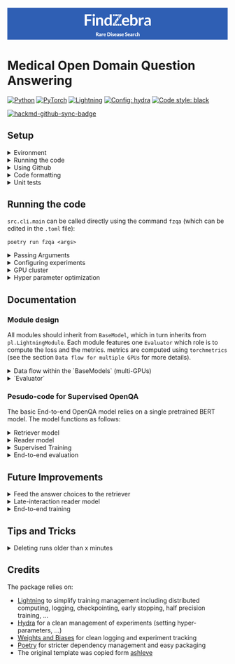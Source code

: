 ![FindZebra: rare disease search](fz-banner.png)

# Medical Open Domain Question Answering

<a href="https://pytorch.org/get-started/locally/"><img alt="Python" src="https://img.shields.io/badge/-Python 3.7--3.9-blue?style=for-the-badge&logo=python&logoColor=white"></a>
<a href="https://pytorch.org/get-started/locally/"><img alt="PyTorch" src="https://img.shields.io/badge/-PyTorch 1.8+-ee4c2c?style=for-the-badge&logo=pytorch&logoColor=white"></a>
<a href="https://pytorchlightning.ai/"><img alt="Lightning" src="https://img.shields.io/badge/-Lightning-792ee5?style=for-the-badge&logo=pytorchlightning&logoColor=white"></a>
<a href="https://hydra.cc/"><img alt="Config: hydra" src="https://img.shields.io/badge/config-hydra-89b8cd?style=for-the-badge&labelColor=gray"></a>
<a href="https://black.readthedocs.io/en/stable/"><img alt="Code style: black" src="https://img.shields.io/badge/code%20style-black-black.svg?style=for-the-badge&labelColor=gray"></a>

[![hackmd-github-sync-badge](https://hackmd.io/HQFPXkocSMKuJvtWWVJNKg/badge)](https://hackmd.io/HQFPXkocSMKuJvtWWVJNKg)

## Setup

<details>
<summary>Evironment</summary>

1. Install poetry

```shell
curl -sSL https://raw.githubusercontent.com/python-poetry/poetry/master/get-poetry.py | python -
```

2. Install dependencies (within the project)

```shell
poetry install
```

3. setting up git hooks

```shell
pip install pre-commit
pre-commit install
```

4. Run something using the environment

```shell
poetry run python <file.py>
poetry run which python # return the path to the virtual environment
```

</details>

<details>
<summary>Running the code</summary>

`src.cli.main` can be called directly using the command `fzqa` (which can be edited in the `.toml` file):

```shell
poetry run fzqa <args>
```

Or run the python script directly:

```shell
poetry run python run.py <args>
```

</details>


<details>
<summary>Using Github</summary>

### Opening issues

Each task, bug or idea should be registered as an issue. New issues are automatically added
to `project/development/todo`. Use `- [ ] <text>` to describe each item in a task.

### Using the project tab

Use the [project page](https://github.com/vlievin/fz-openqa/projects) to keep track of progress

### Branching

Do not implement features in the `master` branch. Create a new branch for each issue. Use a pull request to merge the
branch with master and close the corresponding issue. Closed issues are automatically moved
to `project/development/done`.

</details>

<details>

<summary>Code formatting</summary>

### [Black](https://github.com/psf/black)

Black is a code formatter for python. You can run it indepedently using

```shell
black <directory>
```

### [flake8](https://flake8.pycqa.org/en/latest/)

Flake8 is a tool to ensure the code to be correctly formatted.

### Setting up git hooks using [pre-commit](http://python-poetry.org)

Git hooks allows to execute some piece of code before every commit/push/pull request/... Pre-commit hooks aim at
checking the format of the code before a commit. They can be installed using the following commands:

```shell
pip install pre-commit
pre-commit install
```

At every commit, both `black` and `flake8` will be run. If the code is not `flake8` compliant, the commit will be
rejected. Furthermore, you can run `flake8` and `black` using:

```shell
pre-commit run --all-files
```

</details>

<details>

<summary>Unit tests</summary>

Core functions should be properly tested. Unit tests can be implemented in `tests/` and executed using:

```shell
poetry run python -m unittest discover
```

</details>

## Running the code

`src.cli.main` can be called directly using the command `fzqa` (which can be edited in the `.toml` file):

```shell
poetry run fzqa <args>
```

<details>
<summary>Passing Arguments</summary>
Arguments are parse using Hydra, configurations are organized into modules (nested dictionary structure). Each attribute
can be modified through the arguments:

```shell
poetry run fzqa trainger.gpus=0 trainer.max_epochs=100 logger=wandb datamodule.lr=0.007
```

</details>

<details>
<summary>Configuring experiments</summary>

Experiment configurations define a full experimental setup in `configs/experiment/`. Run the experiment config using:

```shell
poetry run fzqa +experiment=quick_test
```

The ´environ´ configuration adjust the experiment to the environment (e.g. cache location).

</details>

<details>
<summary>GPU cluster</summary>

When running experiments on the GPU cluster, you need to pass the flag `CUDA_VISIBLE_DEVICES` to expose GPU devices to
your script. The `/scratch` directory should be used to store large files (cache).

```shell
 CUDA_VISIBLE_DEVICES=7 poetry run fzqa +experiment=reader_only +environ=valv trainer.gpus=1
 ```

Lightning enables multi-gpus training using `torch.nn.DataParallel`. Simply configure the Lightning trainer:

```shell
CUDA_VISIBLE_DEVICES=3,4,5,6 poetry run python run.py +experiment=retriever_only +trainer.accelerator=dp trainer.gpus=4
```
 </details>

 <details>
<summary>Hyper parameter optimization</summary>

The `tune.py` script allow scheduling and running a set of experiments using `Ray[tune]`. Each experiment is described in `configs/hpo/`. Run an experiment using:

```shell
 CUDA_VISIBLE_DEVICES=0,1,2,3,4,5,6,7 poetry run python tune.py +hpo=search_retriever
 ```

</details>

## Documentation

### Module design

All modules should inherit from `BaseModel`, which in turn inherits from `pl.LightningModule`.
Each module features one `Evaluator` which role is to compute the loss and the metrics.
metrics are computed using `torchmetrics` (see the section `Data flow for multiple GPUs` for more details).

<details>
<summary>Data flow within the `BaseModels` (multi-GPUs)</summary>

The main computation should be implemented in the `_step()` and `_step_end()` methods of the `BaseModel`.
The `_step()` method runs independently on each device whereas the `_step_end()` method runs on
a single device: this is where the final aggregated loss should be implemented (see the diagram below).
The metrics must be implemented in the `_step_end` method in order to avoid errors with mutli-GPU training.

![Lightning module data flow](.assets/lighning_steps.png)

</details>

<details>
<summary>`Evaluator`</summary>
The evaluator handles computing the loss and the metrics. Two methods must be implemented:

1. The `forward` method that calls the model and compute logits or potentially a pre-loss term.
This method is called in the `module._step()` method
2. The `post_forward` method that implements the final computation of the loss given the aggregated outputs of the
`Evaluator.foward()` method from each device.
</details>

### Pesudo-code for Supervised OpenQA

The basic End-to-end OpenQA model relies on a single pretrained BERT model. The model functions as follows:

<details>
<summary>Retriever model</summary>

```python
from copy import deepcopy
import torch
from torch import Tensor, nn, einsum, argmax
from transformers import AutoModel
from fz_openqa.modeling.layers.lambd import Lambda

hdim = 16
bert = AutoModel.from_pretrained('model_id')
head_q = nn.Sequential(nn.Linear(bert.config.hidden_size, hdim),
                       Lambda(lambda x: x[:, 0]))
head_d = deepcopy(head_q)


def h_q(q: Tensor) -> Tensor:
    """pseudo-code for the query model"""
    return head_q(bert(q).last_hidden_state)  # tensor of shape [n_q, h,]


def h_d(d: Tensor) -> Tensor:
    """pseudo-code for the query model"""
    return head_d(bert(d).last_hidden_state)  # tensor of shape [n_d, h,]


def sim(h_q: Tensor, h_d: Tensor) -> Tensor:
    """Compute the similarity matrix between the batch of queries and the documents"""
    return einsum(f'nh, mh -> nm', h_q, h_d)  # tensor  of shape [n_q, n_d]


def topk(similarities: Tensor, k: int) -> Tensor:
    """return the topk document for each query in the batch given the similarity matrix"""
    values, indices = torch.topk(similarities, k=k, dim=1)  # tensor of shape [m_q, min(k, n_d)]
    return indices


def retriever(q: Tensor, d: Tensor, k: int) -> Tensor:
    """Retrieve the top k document form the corpus `d`
    for each query in the batch `q`"""
    similarities = sim(h_q(q), h_d(d))
    return topk(similarities, k)
```

</details>

<details>
<summary>Reader model</summary>

```python
from copy import deepcopy
import torch
from torch import Tensor, nn, einsum, cat
from transformers import AutoModel
from fz_openqa.modeling.layers.lambd import Lambda

hdim = 16
bert = AutoModel.from_pretrained('model_id')
head_qd = nn.Sequential(nn.Linear(bert.config.hidden_size, hdim),
                        Lambda(lambda x: x[:, 0]))
head_a = deepcopy(head_qd)


def h_qd(q: Tensor, d: Tensor) -> Tensor:
    """pseudo-code for the query-document model"""
    qd = cat([q, d], dim=1)
    return head_qd(bert(qd).last_hidden_state)  # tensor of shape [n_qd, h,]


def h_a(a: Tensor) -> Tensor:
    """pseudo-code for the answer model"""
    return head_a(bert(a).last_hidden_state)  # tensor of shape [n_a, h,]


def sim(h_qd: Tensor, h_a: Tensor) -> Tensor:
    """Compute the similarity matrix between the batch of query-documents and the answers"""
    return einsum(f'nh, nah -> na', h_qd, h_a)  # tensor  of shape [n_qd, n_a]


def topk(similarities: Tensor, k: int) -> Tensor:
    """return the top k document-answers for each query in the batch given the similarity matrix"""
    values, indices = torch.topk(similarities, k=k, dim=1)  # tensor of shape [n_qd min(k, n_a)]
    return indices


def reader(q: Tensor, d: Tensor, a: Tensor, k: int) -> Tensor:
    """Retrieve the top k answers given a batch of triplets (query, document, answer)"""
    similarities = sim(h_qd(q, d), h_a(a))
    return topk(similarities, k)
```

</details>

<details>
<summary>Supervised Training</summary>

The `FZxMedQA` dataset provides triplets `(q, d, a)` that can be exploited for supervised learning. In this setup the
retriever only learns from the label (golden passage). The pseudo-code looks like:

```python
import torch

for batch in loader:
    # shapes: q: [bs, L_q, :], d: [bs, L_d, :], a: [bs, N_a, L_a, :], a_index: [bs,]
    q, d, a, a_index = batch
    bs, N_a, L_a, _ = a.shape
    # retriever loss
    ir_logits = sim(h_q(q), h_d(d))
    retriever_loss = torch.nn.functional.cross_entropy(ir_logits, torch.range(ir_logits.shape[0]))
    # reader loss
    _h_qd = h_qd(q, d)  # shape [bs, h]
    _h_a = h_a(a.view(bs * N_a, *a.shape[2:])).view(bs, N_a,
                                                    -1)  # collapse bs and N_a, and reshape back, shape [bs, N_a, h]
    qa_logits = torch.einsum(f'nh, nah -> na', _h_qd, _h_a)
    reader_loss = torch.nn.functional.cross_entropy(qa_logits, a)
    # total loss
    loss = retriever_loss + retriever_loss
    # backward, etc...
    ...




```

</details>

<details>
<summary>End-to-end evaluation</summary>

During supervised training, the retriever only learns from the golden passages, and the reader is only evaluated using
the golden passage. During end-to-end evaluation, we wish to use the documents actually retrieved using the trained
model.

```python
# step 1. index the corpus
for batch in corpus:
    batch['vectors'] = h_d(batch['input_ids'])
corpus.add_faiss_index('vectors')

# step 2. end to end evaluation
for batch in loader:
    q, a, a_index = batch
    # retriever the best document for each query
    d = corpus.get_nearest_examples_batch('vectors', k=1)  # potentially use k>1
    # feed the best document to the reader
    a_inferred = reader(q, d, a)
    accuracy = Accuracy(a_inferred, a_index)
    # log, etc...
    ...
```

</details>

## Future Improvements

<details>
<summary>Feed the answer choices to the retriever</summary>
At the moment the current model does not use the answer choices for retrieval. Concatenate the answer choices with the query.
</details>

<details>
<summary>Late-interaction reader model</summary>
At the moment, the reader model requires concatenating the query with the document,
which requires processing the query and document two times (1 time for IR, one time for reading comprehension).
A late interaction model for the reader component would allow processing each input one time with the BERT model.
</details>

<details>
<summary>End-to-end training</summary>
The current retriever only learns to identify the golden passage (which is noisily labelled).
Sample from the retriever lives and learn from the signal given by the reader component.
</details>

## Tips and Tricks

<details>
<summary>Deleting runs older than x minutes</summary>

When running the HPO, checkpoints may occupy hundreds of GB. You can delete all the directories (saved runs) created more than 120 min ago using:
```bash
find . -type d -path "./*" -mmin +120 -exec rm -rf {} \;
```
</details>

## Credits

The package relies on:

* [Lightning](https://github.com/PyTorchLightning/pytorch-lightning) to simplify training management including
  distributed computing, logging, checkpointing, early stopping, half precision training, ...
* [Hydra](https://hydra.cc/docs/intro/) for a clean management of experiments (setting hyper-parameters, ...)
* [Weights and Biases](https://wandb.ai) for clean logging and experiment tracking
* [Poetry](https://python-poetry.org/) for stricter dependency management and easy packaging
* The original template was copied form [ashleve](https://github.com/ashleve/lightning-hydra-template)
